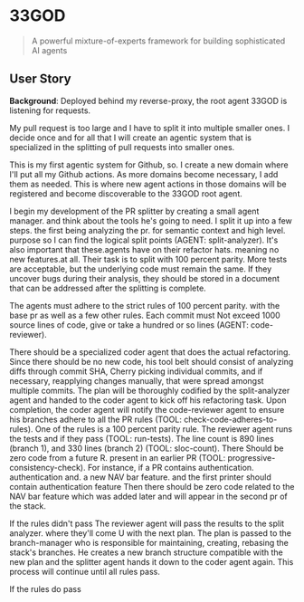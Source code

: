 # 33GOD
> A powerful mixture-of-experts framework for building sophisticated AI agents

## User Story

**Background**: Deployed behind my reverse-proxy, the root agent 33GOD is listening for requests.

My pull request is too large and I have to split it into multiple smaller ones. I decide once and for all that I will create an agentic system that is specialized in the splitting of pull requests into smaller ones.

This is my first agentic system for Github, so. I create a new domain where I'll put all my Github actions. As more domains become necessary, I add them as needed. This is where new agent actions in those domains will be registered and become discoverable to the 33GOD root agent.

I begin my development of the PR splitter by creating a small agent manager. and think about the tools he's going to need. I split it up into a few steps. the first being analyzing the pr. for semantic context and high level. purpose so I can find the logical split points (AGENT: split-analyzer). It's also important that these.agents have on their refactor hats. meaning no new features.at all. Their task is to split with 100 percent parity. More tests are acceptable, but the underlying code must remain the same. If they uncover bugs during their analysis, they should be stored in a document that can be addressed after the splitting is complete.

The agents must adhere to the strict rules of 100 percent parity. with the base pr as well as a few other rules. Each commit must Not exceed 1000 source lines of code, give or take a hundred or so lines (AGENT: code-reviewer).

There should be a specialized coder agent that does the actual refactoring. Since there should be no new code, his tool belt should consist of analyzing diffs through commit SHA, Cherry picking individual commits, and if necessary, reapplying changes manually, that were spread amongst multiple commits. The plan will be thoroughly codified by the split-analyzer agent and handed to the coder agent to kick off his refactoring task. Upon completion, the coder agent will notify the code-reviewer agent to ensure his branches adhere to all the PR rules (TOOL: check-code-adheres-to-rules). One of the rules is a 100 percent parity rule. The reviewer agent runs the tests and if they pass (TOOL: run-tests). The line count is 890 lines (branch 1), and 330 lines (branch 2) (TOOL: sloc-count). There Should be zero code from a future R. present in an earlier PR (TOOL: progressive-consistency-check). For instance, if a PR contains authentication. authentication and. a new NAV bar feature. and the first printer should contain authentication feature Then there should be zero code related to the NAV bar feature which was added later and will appear in the second pr of the stack.

If the rules didn't pass The reviewer agent will pass the results to the split analyzer. where they'll come U with the next plan. The plan is passed to the branch-manager who is responsible for maintaining, creating, rebasing the stack's branches. He creates a new branch structure compatible with the new plan and the splitter agent hands it down to the coder agent again. This process will continue until all rules pass.

If the rules do pass 